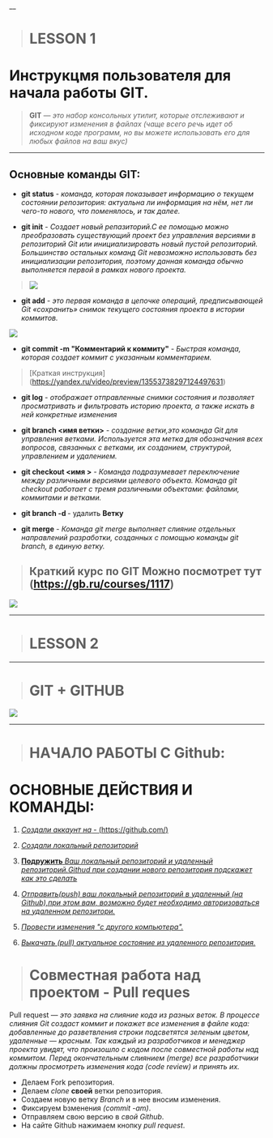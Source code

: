 __
> # **LESSON** 1

# Инструкцмя пользователя для начала работы **GIT**.

>**GIT** — *это набор консольных утилит, которые отслеживают и фиксируют изменения в файлах (чаще всего речь идет об исходном коде программ, но вы можете использовать его для любых файлов на ваш вкус)*
***

## Основные команды **GIT**:

+ **git status** - *команда, которая показывает информацию о текущем состоянии репозитория: актуальна ли информация на нём, нет ли чего-то нового, что поменялось, и так далее.*

+ **git init** - *Создает новый репазиторий.С ее помощью можно преобразовать существующий проект без управления версиями в репозиторий Git или инициализировать новый пустой репозиторий. Большинство остальных команд Git невозможно использовать без инициализации репозитория, поэтому данная команда обычно выполняется первой в рамках нового проекта.* 

>![](https://vertex-academy.com/tutorials/wp-content/uploads/2018/12/abc.png)


+ **git add** - *это первая команда в цепочке операций, предписывающей Git «сохранить» снимок текущего состояния проекта в истории коммитов.*

![](https://www.w3docs.com/uploads/media/default/0001/03/ad19114d2f18ae7f7e8b99a5110d1a2f339282c6.png)

+ **git commit -m "Комментарий к коммиту"** - *Быстрая команда, которая создает коммит с указанным комментарием.* 

>[Краткая инструкция] (https://yandex.ru/video/preview/13553738297124497631)


+ **git log** - *отображает отправленные снимки состояния и позволяет просматривать и фильтровать историю проекта, а также искать в ней конкретные изменения*

+ **git branch <имя ветки>** - *создание ветки,это команда Git для управления ветками. Используется эта метка для обозначения всех вопросов, связанных с ветками, их созданием, структурой, управлением и удалением.* 

+ **git checkout <имя >** - *Команда подразумевает переключение между различными версиями целевого объекта. Команда git checkout работает с тремя различными объектами: файлами, коммитами и ветками.*

+ **git branch -d <branchname>** - удалить **Ветку**

+ **git merge** - *Команда git merge выполняет слияние отдельных направлений разработки, созданных с помощью команды git branch, в единую ветку.*

>## Краткий курс по GIT Можно посмотрет тут (https://gb.ru/courses/1117)

![](http://kartinkof.club/uploads/posts/2022-04/1649845973_50-kartinkof-club-p-rzhachnie-kartinki-konets-50.jpg)  
 
___

># **LESSON 2** 

___
> # **GIT + GITHUB**

![](https://www.freecodecamp.org/news/content/images/2019/11/cover-pic.jpeg)
___


> # НАЧАЛО РАБОТЫ С Github: 
        
    
 # **ОСНОВНЫЕ ДЕЙСТВИЯ И КОМАНДЫ**:

 1. <u> *Создали аккаунт на* - (https://github.com/)

 2. *Создали локальный репозиторий*
 
 3. **Подружить** *Ваш локальный репозиторий и удаленный репозиторий.Githud при создании нового репoзитория подскажет как это сделать*

 4. *Отправить(push) ваш локальный репозиторий в удаленный (на Github),при этом вам, возможно будет необходимо авторизоваться на удаленном репозитори.*

 5. *Провести изменения "с другого компьютера".*

 6. *Выкачать (pull) актуальное состояние из удаленного репозитория.*</u> 

># Совместная работа над проектом - **Pull reques**

Pull request — *это заявка на слияние кода из разных веток. В процессе слияния Git создаст коммит и покажет все изменения в файле кода: добавленные до разветвления строки подсветятся зеленым цветом, удаленные — красным. Так каждый из разработчиков и менеджер проекта увидят, что произошло с кодом после совместной работы над коммитом. Перед окончательным слиянием (merge) все разработчики должны просмотреть изменения кода (code review) и принять их.*


+ Делаем Fork репозитория.
+ Делаем *clone* **своей** ветки репозитория.
+ Создаем новую ветку *Branch* и в нее вносим изменения.
+ Фиксируем bзменения *(commit -am)*.
+ Отправляем свою версию в *свой Github*.
+ На сайте Github нажимаем кнопку *pull request*.


